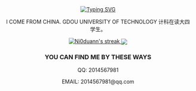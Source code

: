 <div align="center"><a href="https://git.io/typing-svg"><img src="https://readme-typing-svg.demolab.com?font=Fira+Code&size=30&pause=1000&color=33F7F5&center=true&vCenter=true&width=435&lines=Hi+there+%F0%9F%91%8B+I+am+Ni0duann+;Welcome+to+my+Github" alt="Typing SVG" /></a></div>

<p align="center">
  I COME FROM CHINA. GDOU UNIVERSITY OF TECHNOLOGY 计科在读大四学生。
</p>

<p align="center">
    <a href="https://github.com/DenverCoder1/github-readme-streak-stats">
      <img title="🔥 Get streak stats for your profile at git.io/streak-stats" alt="Ni0duann's streak" src="https://streak-stats.demolab.com/?user=Ni0duann&theme=monokai-metallian&hide_border=true"/>
      <img align='center' src='https://github-readme-stats.vercel.app/api?username=Ni0duann&theme=radical&count_private=true&show_icons=true)'>
    </a>
</p>

<h3 align="center">YOU CAN FIND ME BY THESE WAYS</h3>

<p align="center">
  QQ: 2014567981
</p>

<p align="center">
  EMAIL: 2014567981@qq.com
</p>
